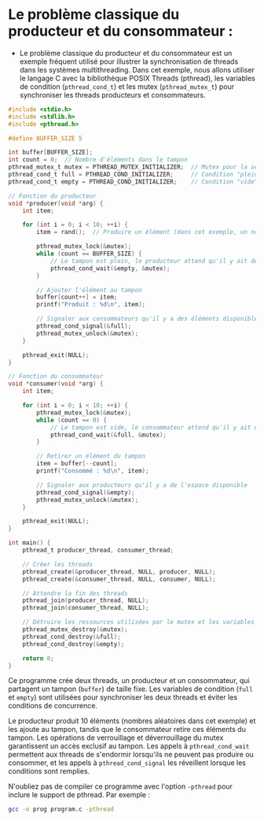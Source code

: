 # Le problème classique du producteur et du consommateur :


- Le problème classique du producteur et du consommateur est un exemple fréquent utilisé pour illustrer la synchronisation de threads dans les systèmes multithreading. Dans cet exemple, nous allons utiliser le langage C avec la bibliothèque POSIX Threads (pthread), les variables de condition (`pthread_cond_t`) et les mutex (`pthread_mutex_t`) pour synchroniser les threads producteurs et consommateurs.

```c
#include <stdio.h>
#include <stdlib.h>
#include <pthread.h>

#define BUFFER_SIZE 5

int buffer[BUFFER_SIZE];
int count = 0;  // Nombre d'éléments dans le tampon
pthread_mutex_t mutex = PTHREAD_MUTEX_INITIALIZER;  // Mutex pour la section critique
pthread_cond_t full = PTHREAD_COND_INITIALIZER;     // Condition "plein"
pthread_cond_t empty = PTHREAD_COND_INITIALIZER;    // Condition "vide"

// Fonction du producteur
void *producer(void *arg) {
    int item;

    for (int i = 0; i < 10; ++i) {
        item = rand();  // Produire un élément (dans cet exemple, un nombre aléatoire)

        pthread_mutex_lock(&mutex);
        while (count == BUFFER_SIZE) {
            // Le tampon est plein, le producteur attend qu'il y ait de la place
            pthread_cond_wait(&empty, &mutex);
        }

        // Ajouter l'élément au tampon
        buffer[count++] = item;
        printf("Produit : %d\n", item);

        // Signaler aux consommateurs qu'il y a des éléments disponibles
        pthread_cond_signal(&full);
        pthread_mutex_unlock(&mutex);
    }

    pthread_exit(NULL);
}

// Fonction du consommateur
void *consumer(void *arg) {
    int item;

    for (int i = 0; i < 10; ++i) {
        pthread_mutex_lock(&mutex);
        while (count == 0) {
            // Le tampon est vide, le consommateur attend qu'il y ait des éléments
            pthread_cond_wait(&full, &mutex);
        }

        // Retirer un élément du tampon
        item = buffer[--count];
        printf("Consommé : %d\n", item);

        // Signaler aux producteurs qu'il y a de l'espace disponible
        pthread_cond_signal(&empty);
        pthread_mutex_unlock(&mutex);
    }

    pthread_exit(NULL);
}

int main() {
    pthread_t producer_thread, consumer_thread;

    // Créer les threads
    pthread_create(&producer_thread, NULL, producer, NULL);
    pthread_create(&consumer_thread, NULL, consumer, NULL);

    // Attendre la fin des threads
    pthread_join(producer_thread, NULL);
    pthread_join(consumer_thread, NULL);

    // Détruire les ressources utilisées par le mutex et les variables de condition
    pthread_mutex_destroy(&mutex);
    pthread_cond_destroy(&full);
    pthread_cond_destroy(&empty);

    return 0;
}
```

Ce programme crée deux threads, un producteur et un consommateur, qui partagent un tampon (`buffer`) de taille fixe. Les variables de condition (`full` et `empty`) sont utilisées pour synchroniser les deux threads et éviter les conditions de concurrence.

Le producteur produit 10 éléments (nombres aléatoires dans cet exemple) et les ajoute au tampon, tandis que le consommateur retire ces éléments du tampon. Les opérations de verrouillage et déverrouillage du mutex garantissent un accès exclusif au tampon. Les appels à `pthread_cond_wait` permettent aux threads de s'endormir lorsqu'ils ne peuvent pas produire ou consommer, et les appels à `pthread_cond_signal` les réveillent lorsque les conditions sont remplies.

N'oubliez pas de compiler ce programme avec l'option `-pthread` pour inclure le support de pthread. Par exemple :

```bash
gcc -o prog program.c -pthread
```   
